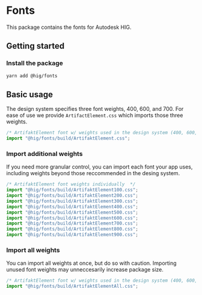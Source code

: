 # Fonts

This package contains the fonts for Autodesk HIG.


## Getting started

### Install the package

```bash
yarn add @hig/fonts
```

## Basic usage

The design system specifies three font weights, 400, 600, and 700. For ease of use we provide `ArtifactElement.css` which imports those three weights.

```js
/* ArtifaktElement font w/ weights used in the design system (400, 600, and 700)  */
import "@hig/fonts/build/ArtifaktElement.css";
```


### Import additional weights

If you need more granular control, you can import each font your app uses, including weights beyond those reccommended in the desing system.

```js
/* ArtifaktElement font weights individually  */
import "@hig/fonts/build/ArtifaktElement100.css";
import "@hig/fonts/build/ArtifaktElement200.css";
import "@hig/fonts/build/ArtifaktElement300.css";
import "@hig/fonts/build/ArtifaktElement400.css";
import "@hig/fonts/build/ArtifaktElement500.css";
import "@hig/fonts/build/ArtifaktElement600.css";
import "@hig/fonts/build/ArtifaktElement700.css";
import "@hig/fonts/build/ArtifaktElement800.css";
import "@hig/fonts/build/ArtifaktElement900.css";
```

### Import all weights

You can import all weights at once, but do so with caution. Importing unused font weights may unneccesarily increase package size.

```js
/* ArtifaktElement font w/ weights used in the design system (400, 600, and 700)  */
import "@hig/fonts/build/ArtifaktElementAll.css";
```
